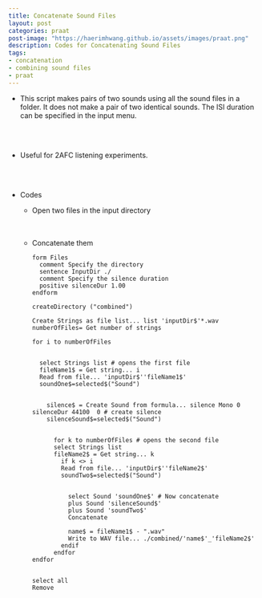 ```yaml
---
title: Concatenate Sound Files
layout: post
categories: praat
post-image: "https://haerimhwang.github.io/assets/images/praat.png"
description: Codes for Concatenating Sound Files
tags:
- concatenation
- combining sound files
- praat
---
```


* This script makes pairs of two sounds using all the sound files in a folder. It does not make a pair of two identical sounds. The ISI duration can be specified in the input menu.       
<br>
<br>

* Useful for 2AFC listening experiments.  
<br>
<br>

* Codes  
    * Open two files in the input directory
    <br>
    <br>
    
    * Concatenate them

          form Files
            comment Specify the directory
            sentence InputDir ./
            comment Specify the silence duration 
            positive silenceDur 1.00
          endform

          createDirectory ("combined")

          Create Strings as file list... list 'inputDir$'*.wav
          numberOfFiles= Get number of strings

          for i to numberOfFiles


            select Strings list # opens the first file
            fileName1$ = Get string... i
            Read from file... 'inputDir$''fileName1$'
            soundOne$=selected$("Sound")


              silence$ = Create Sound from formula... silence Mono 0 silenceDur 44100  0 # create silence
              silenceSound$=selected$("Sound")


                for k to numberOfFiles # opens the second file	
                select Strings list
                fileName2$ = Get string... k
                  if k <> i
                  Read from file... 'inputDir$''fileName2$'
                  soundTwo$=selected$("Sound")


                    select Sound 'soundOne$' # Now concatenate	
                    plus Sound 'silenceSound$'
                    plus Sound 'soundTwo$'
                    Concatenate

                    name$ = fileName1$ - ".wav"
                    Write to WAV file... ./combined/'name$'_'fileName2$'
                  endif
                endfor
          endfor


          select all
          Remove
          
<br>
<br>
